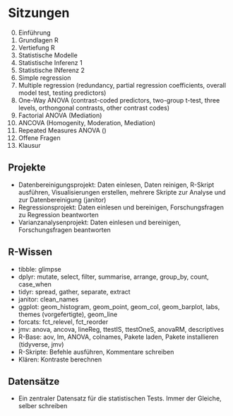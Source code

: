 
# Sitzungen

0. Einführung
1. Grundlagen R
2. Vertiefung R
3. Statistische Modelle 
4. Statistische Inferenz 1 
5. Statistische INferenz 2 
6. Simple regression
7. Multiple regression (redundancy, partial regression coefficients, overall model test, testing predictors)
8. One-Way ANOVA (contrast-coded predictors, two-group t-test, three levels, orthongonal contrasts, other contrast codes)
9. Factorial ANOVA (Mediation)
10. ANCOVA (Homogenity, Moderation, Mediation)
11. Repeated Measures ANOVA ()
12. Offene Fragen
13. Klausur

## Projekte

* Datenbereinigungsprojekt: Daten einlesen, Daten reinigen, R-Skript ausführen, Visualisierungen erstellen, mehrere Skripte zur Analyse und zur Datenbereinigung (janitor)
* Regressionsprojekt: Daten einlesen und bereinigen, Forschungsfragen zu Regression beantworten
* Varianzanalysenprojekt: Daten einlesen und bereinigen, Forschungsfragen beantworten

## R-Wissen

* tibble: glimpse
* dplyr: mutate, select, filter, summarise, arrange, group_by, count, case_when
* tidyr: spread, gather, separate, extract
* janitor: clean_names
* ggplot: geom_histogram, geom_point, geom_col, geom_barplot, labs, themes (vorgefertigte), geom_line
* forcats: fct_relevel, fct_reorder
* jmv: anova, ancova, lineReg, ttestIS, ttestOneS, anovaRM, descriptives
* R-Base: aov, lm, ANOVA, colnames, Pakete laden, Pakete installieren (tidyverse, jmv)
* R-Skripte: Befehle ausführen, Kommentare schreiben
* Klären: Kontraste berechnen

## Datensätze

* Ein zentraler Datensatz für die statistischen Tests. Immer der Gleiche, selber schreiben